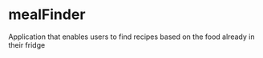 # mealFinder
Application that enables users to find recipes based on the food already in their fridge
